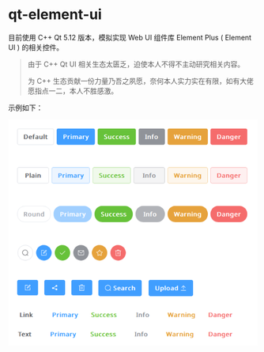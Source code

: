 # qt-element-ui

目前使用 C++ Qt 5.12 版本，模拟实现 Web UI 组件库 Element Plus ( Element UI ) 的相关控件。

> 由于 C++ Qt UI 相关生态太匮乏，迫使本人不得不主动研究相关内容。
>
> 为 C++ 生态贡献一份力量乃吾之夙愿，奈何本人实力实在有限，如有大佬愿指点一二，本人不胜感激。

示例如下：

<img src="./images/example-button.png" />